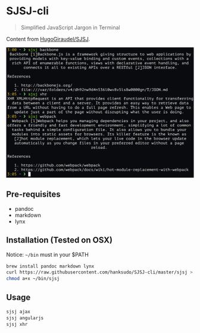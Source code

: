 # SJSJ-cli

> Simplified JavaScript Jargon in Terminal

Content from [HugoGiraudel/SJSJ](https://github.com/HugoGiraudel/SJSJ).

![Demonstration screenshot](https://github.com/hanksudo/SJSJ-cli/blob/master/screenshot.png)

## Pre-requisites

- pandoc
- markdown
- lynx

## Installation (Tested on OSX)

Notice: `~/bin` must in your $PATH

```bash
brew install pandoc markdown lynx
curl https://raw.githubusercontent.com/hanksudo/SJSJ-cli/master/sjsj > ~/bin/sjsj
chmod a+x ~/bin/sjsj
```

## Usage

```bash
sjsj ajax
sjsj angularjs
sjsj xhr
```

